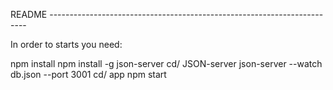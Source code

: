 README ------------------------------------------------------------------------

In order to starts you need:

npm install
npm install -g json-server
cd/ JSON-server 
json-server --watch db.json --port 3001
cd/ app
npm start
